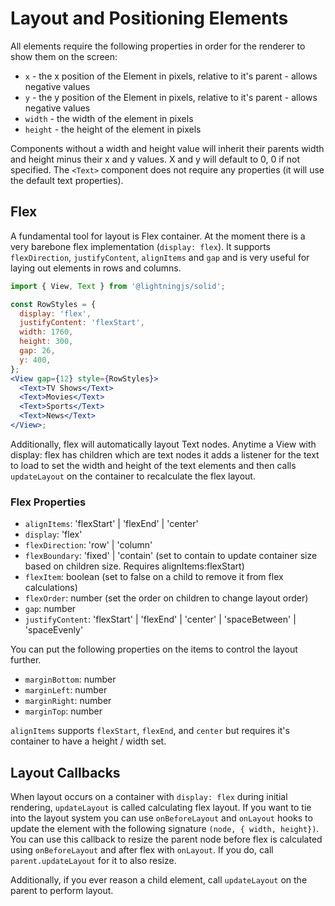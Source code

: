 # Layout and Positioning Elements

All elements require the following properties in order for the renderer to show them on the screen:

- `x` - the x position of the Element in pixels, relative to it's parent - allows negative values
- `y` - the y position of the Element in pixels, relative to it's parent - allows negative values
- `width` - the width of the element in pixels
- `height` - the height of the element in pixels

Components without a width and height value will inherit their parents width and height minus their x and y values. X and y will default to 0, 0 if not specified. The `<Text>` component does not require any properties (it will use the default text properties).

## Flex

A fundamental tool for layout is Flex container. At the moment there is a very barebone flex implementation (`display: flex`). It supports `flexDirection`, `justifyContent`, `alignItems` and `gap` and is very useful for laying out elements in rows and columns.

```jsx
import { View, Text } from '@lightningjs/solid';

const RowStyles = {
  display: 'flex',
  justifyContent: 'flexStart',
  width: 1760,
  height: 300,
  gap: 26,
  y: 400,
};
<View gap={12} style={RowStyles}>
  <Text>TV Shows</Text>
  <Text>Movies</Text>
  <Text>Sports</Text>
  <Text>News</Text>
</View>;
```

Additionally, flex will automatically layout Text nodes. Anytime a View with display: flex has children which are text nodes it adds a listener for the text to load to set the width and height of the text elements and then calls `updateLayout` on the container to recalculate the flex layout.

### Flex Properties

- `alignItems`: 'flexStart' | 'flexEnd' | 'center'
- `display`: 'flex'
- `flexDirection`: 'row' | 'column'
- `flexBoundary`: 'fixed' | 'contain' (set to contain to update container size based on children size. Requires alignItems:flexStart)
- `flexItem`: boolean (set to false on a child to remove it from flex calculations)
- `flexOrder`: number (set the order on children to change layout order)
- `gap`: number
- `justifyContent`: 'flexStart' | 'flexEnd' | 'center' | 'spaceBetween' | 'spaceEvenly'

You can put the following properties on the items to control the layout further.

- `marginBottom`: number
- `marginLeft`: number
- `marginRight`: number
- `marginTop`: number

`alignItems` supports `flexStart`, `flexEnd`, and `center` but requires it's container to have a height / width set.

## Layout Callbacks

When layout occurs on a container with `display: flex` during initial rendering, `updateLayout` is called calculating flex layout. If you want to tie into the layout system you can use `onBeforeLayout` and `onLayout` hooks to update the element with the following signature `(node, { width, height})`. You can use this callback to resize the parent node before flex is calculated using `onBeforeLayout` and after flex with `onLayout`. If you do, call `parent.updateLayout` for it to also resize.

Additionally, if you ever reason a child element, call `updateLayout` on the parent to perform layout.

